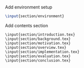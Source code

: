 Add environment setup

```latex
\input{section/environment}
```

Add contents section

```
\input{section/introduction.tex}
\input{section/background.tex}
\input{section/motivation.tex}
\input{section/overview.tex}
\input{section/implementation.tex}
\input{section/evaluation.tex}
\input{section/conclusion.tex}
```

